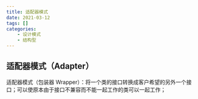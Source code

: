 ```yaml
---
title: 适配器模式
date: 2021-03-12
tags: []
categories: 
    - 设计模式
    - 结构型
---
```


## 适配器模式（Adapter）

适配器模式（包装器 Wrapper）：将一个类的接口转换成客户希望的另外一个接口；可以使原本由于接口不兼容而不能一起工作的类可以一起工作；
